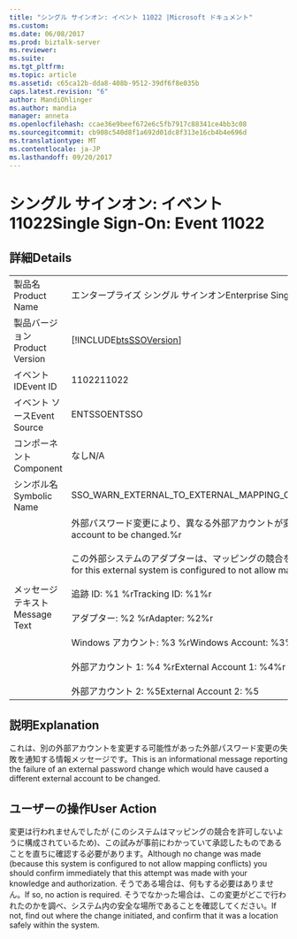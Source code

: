 ```yaml
---
title: "シングル サインオン: イベント 11022 |Microsoft ドキュメント"
ms.custom: 
ms.date: 06/08/2017
ms.prod: biztalk-server
ms.reviewer: 
ms.suite: 
ms.tgt_pltfrm: 
ms.topic: article
ms.assetid: c65ca12b-dda8-408b-9512-39df6f8e035b
caps.latest.revision: "6"
author: MandiOhlinger
ms.author: mandia
manager: anneta
ms.openlocfilehash: ccae36e9beef672e6c5fb7917c88341ce4bb3c08
ms.sourcegitcommit: cb908c540d8f1a692d01dc8f313e16cb4b4e696d
ms.translationtype: MT
ms.contentlocale: ja-JP
ms.lasthandoff: 09/20/2017
---
```

# <a name="single-sign-on-event-11022"></a><span data-ttu-id="ccc18-102">シングル サインオン: イベント 11022</span><span class="sxs-lookup"><span data-stu-id="ccc18-102">Single Sign-On: Event 11022</span></span>
## <a name="details"></a><span data-ttu-id="ccc18-103">詳細</span><span class="sxs-lookup"><span data-stu-id="ccc18-103">Details</span></span>  
  
|||  
|-|-|  
|<span data-ttu-id="ccc18-104">製品名</span><span class="sxs-lookup"><span data-stu-id="ccc18-104">Product Name</span></span>|<span data-ttu-id="ccc18-105">エンタープライズ シングル サインオン</span><span class="sxs-lookup"><span data-stu-id="ccc18-105">Enterprise Single Sign-On</span></span>|  
|<span data-ttu-id="ccc18-106">製品バージョン</span><span class="sxs-lookup"><span data-stu-id="ccc18-106">Product Version</span></span>|[!INCLUDE[btsSSOVersion](../includes/btsssoversion-md.md)]|  
|<span data-ttu-id="ccc18-107">イベント ID</span><span class="sxs-lookup"><span data-stu-id="ccc18-107">Event ID</span></span>|<span data-ttu-id="ccc18-108">11022</span><span class="sxs-lookup"><span data-stu-id="ccc18-108">11022</span></span>|  
|<span data-ttu-id="ccc18-109">イベント ソース</span><span class="sxs-lookup"><span data-stu-id="ccc18-109">Event Source</span></span>|<span data-ttu-id="ccc18-110">ENTSSO</span><span class="sxs-lookup"><span data-stu-id="ccc18-110">ENTSSO</span></span>|  
|<span data-ttu-id="ccc18-111">コンポーネント</span><span class="sxs-lookup"><span data-stu-id="ccc18-111">Component</span></span>|<span data-ttu-id="ccc18-112">なし</span><span class="sxs-lookup"><span data-stu-id="ccc18-112">N/A</span></span>|  
|<span data-ttu-id="ccc18-113">シンボル名</span><span class="sxs-lookup"><span data-stu-id="ccc18-113">Symbolic Name</span></span>|<span data-ttu-id="ccc18-114">SSO_WARN_EXTERNAL_TO_EXTERNAL_MAPPING_CONFLICT_NOT_ALLOWED</span><span class="sxs-lookup"><span data-stu-id="ccc18-114">SSO_WARN_EXTERNAL_TO_EXTERNAL_MAPPING_CONFLICT_NOT_ALLOWED</span></span>|  
|<span data-ttu-id="ccc18-115">メッセージ テキスト</span><span class="sxs-lookup"><span data-stu-id="ccc18-115">Message Text</span></span>|<span data-ttu-id="ccc18-116">外部パスワード変更により、異なる外部アカウントが変更される可能性がありました。%r</span><span class="sxs-lookup"><span data-stu-id="ccc18-116">An external password change would have caused a different external account to be changed.%r</span></span><br /><br /> <span data-ttu-id="ccc18-117">この外部システムのアダプターは、マッピングの競合を許可しないよう構成されているため、実行できません。%r</span><span class="sxs-lookup"><span data-stu-id="ccc18-117">This has been prevented because the adapter for this external system is configured to not allow mapping conflicts.%r</span></span><br /><br /> <span data-ttu-id="ccc18-118">追跡 ID: %1 %r</span><span class="sxs-lookup"><span data-stu-id="ccc18-118">Tracking ID: %1%r</span></span><br /><br /> <span data-ttu-id="ccc18-119">アダプター: %2 %r</span><span class="sxs-lookup"><span data-stu-id="ccc18-119">Adapter: %2%r</span></span><br /><br /> <span data-ttu-id="ccc18-120">Windows アカウント: %3 %r</span><span class="sxs-lookup"><span data-stu-id="ccc18-120">Windows Account: %3%r</span></span><br /><br /> <span data-ttu-id="ccc18-121">外部アカウント 1: %4 %r</span><span class="sxs-lookup"><span data-stu-id="ccc18-121">External Account 1: %4%r</span></span><br /><br /> <span data-ttu-id="ccc18-122">外部アカウント 2: %5</span><span class="sxs-lookup"><span data-stu-id="ccc18-122">External Account 2: %5</span></span>|  
  
## <a name="explanation"></a><span data-ttu-id="ccc18-123">説明</span><span class="sxs-lookup"><span data-stu-id="ccc18-123">Explanation</span></span>  
 <span data-ttu-id="ccc18-124">これは、別の外部アカウントを変更する可能性があった外部パスワード変更の失敗を通知する情報メッセージです。</span><span class="sxs-lookup"><span data-stu-id="ccc18-124">This is an informational message reporting the failure of an external password change which would have caused a different external account to be changed.</span></span>  
  
## <a name="user-action"></a><span data-ttu-id="ccc18-125">ユーザーの操作</span><span class="sxs-lookup"><span data-stu-id="ccc18-125">User Action</span></span>  
 <span data-ttu-id="ccc18-126">変更は行われませんでしたが (このシステムはマッピングの競合を許可しないように構成されているため)、この試みが事前にわかっていて承認したものであることを直ちに確認する必要があります。</span><span class="sxs-lookup"><span data-stu-id="ccc18-126">Although no change was made (because this system is configured to not allow mapping conflicts) you should confirm immediately that this attempt was made with your knowledge and authorization.</span></span> <span data-ttu-id="ccc18-127">そうである場合は、何もする必要はありません。</span><span class="sxs-lookup"><span data-stu-id="ccc18-127">If so, no action is required.</span></span> <span data-ttu-id="ccc18-128">そうでなかった場合は、この変更がどこで行われたのかを調べ、システム内の安全な場所であることを確認してください。</span><span class="sxs-lookup"><span data-stu-id="ccc18-128">If not, find out where the change initiated, and confirm that it was a location safely within the system.</span></span>